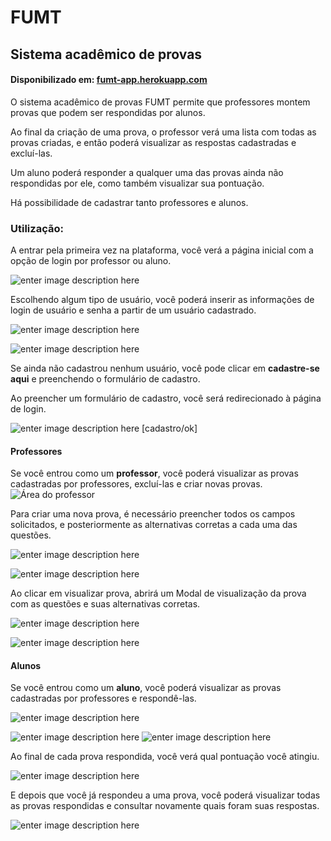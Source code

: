 
# FUMT
## Sistema acadêmico de provas
#### Disponibilizado em: [fumt-app.herokuapp.com](http://fumt-app.herokuapp.com/)
O sistema acadêmico de provas FUMT permite que  professores montem provas que podem ser respondidas por alunos.

Ao final da criação de uma prova, o professor verá uma lista com todas as provas criadas, e então poderá visualizar as respostas cadastradas e excluí-las.

Um aluno poderá responder a qualquer uma das provas ainda não respondidas por ele, como também visualizar sua pontuação.

Há possibilidade de cadastrar tanto professores e alunos.

### Utilização:
A entrar pela primeira vez na plataforma, você verá a página inicial com a opção de login por professor ou aluno.

![enter image description here](https://lh3.googleusercontent.com/pw/AM-JKLWI14qF5N_HKc0j6D3M-ym6-c7CSEd4ias7HtcWZ7src41vNPglzMcYSMzwb-75a3jvY1aloDAM7Oy4V1_OEu8a9YPrc6rHHJfSMmgi7k-k7REmIq8iQ59eBFVXOD6ecs54itW9vvUMStg6BYwA1srN=w1346-h660-no?authuser=0)

Escolhendo algum tipo de usuário, você poderá inserir as informações de login de usuário e senha a partir de um usuário cadastrado.


![enter image description here](https://lh3.googleusercontent.com/Wdrk54Pbp6Mo310K3Z89GeNt1npm5r-BM1kZ3R8K3YpoUQe1acYGoVFOSqbr3_Zt9FPIe953ShWxMjxpIlhqYXE4LErKOaVoc-6l3JAwrDir9shjhJvRcggXx5HNzZZYFPs-q3M_eFP735pfg8d_JqLRUDrEFgJfgtyJiHW7lD1WWqhEvZPvu48dZx0CNWIFkeqRn-6Bbmck0IpBWtKUhHyEqlfJkBsKyDKKliMqIva8M-tWbLmQgEGu3ftIY_OLUFQMhaASseoR0-x8TXf-ZYO6QlQgM0u1DRb3V-aSr-NhRYUyezoSXirjxBB-mKFLWM3X4KNFGMvMAChQ8X7gf7dAgp-BrAZ2L3l2X0NG3Utyq_Ji1NNyuALYgzAioaGdZeiCrT01RLfq0K21W6rk3OO2HgRjDQydFEcUIfL22_x5Q2Uhkg6R3Q3pbFzFbN4pbJt3zBTdmfrXLzJSPCkFLwtw2tijiTrKXJkTDTKQxedcp8ut5iCNAf5er5MKUF7ZIRCSELebS918QqQ921qgp3VQR6kZ775_xFcd5kqauTacfvBA5z2E166h1GNBgOdSZtdj-1u9AJWVaB4RM0K79ntkCbdwAdvg5Rz42l8UZ_BpZYZRKoha7YDwI3OHjQSF7tP9Jruc7Co8NEb10NV92hHAHt2AKh4vFgwaigG8tCWx5M8REdUOxfvN6FMg5Unt9c9YxHQtODfaEJ3C8xCWC4s=w400-no?authuser=0)

![enter image description here](https://lh3.googleusercontent.com/ILp5paWj4l0xoAZCFdp37TX0Krdqm4lgyASZl7yUtSXkB15AK1RJjrhaEXxEBaB2uB4uEzdyPgAHXMwWIL7PAkZI5lYOyXEdu2HKJ7cBuDriGF9qlqcwJikNsZpPNU0YMUTjFCHIJBMZSRAwUcd236dh_0qd3xlIIHomocoOx2-zs9J5--d6Nqal2m9aYRRbL8dAv2eqXmD6ybkGb8QV7yTasCAKAx4q2S7mr1NYr6059AnGus0dMUmysQsCLZwH_ryx0phVApcaTNYMcG4FKlDpZPEDDqmwXJLjMUkE3Et5dcAeGAy3pbTMoLREHBMxj0hKAtv_QUZHJ2h8mT42BmUNEl22raaZExG2nvXsul1dhpSwPcvaHr45IK1A6tEougcQe2fnRBQRLkeWf9NN369HJjW8bkS3tWsBAwERxgT1riABPaIkTcZLHqgMOceXvbJbR_74Td-p_-7tL7Cysz4sDqjvplWCYrk3nghny4FKENUc4oqxmIsQdXvfk-hgUXSYL_ekhoigOE1DhTnKjWCMOc4f-H91HbdjOm-Pz3WZwn34NYZiptc9teYMvwEMXF1mY06CeCKC3TPE1KUdlspo-IB2AbqfyFi2b7g_qdVdbhGj2Mb3dBCBQREuIg8-iBpjuDtCcf0piJ_HrLGeB3vzHQNl6T6hVOK07q6-gqQPeUynLpU9CQA9VXcnk069V6XphkjbC0Om5VbmAM6prHo=w400-no?authuser=0)


Se ainda não cadastrou nenhum usuário, você pode clicar em **cadastre-se aqui** e preenchendo o formulário de cadastro.

Ao preencher um formulário de cadastro, você será redirecionado à página de login.


![enter image description here](https://lh3.googleusercontent.com/46HLNlndN5gRzD8J42vztZII3uQDop3XnKKfVUwdrMNIs2EF_9yIgQOILk7PIVyJbs5b6Ug-_7rGp1SylvanJs4d19NCbtm_nvVhND3ERcsBrBWmjldOPq4pdb2zwGiG35H4ShQc2MsfKug0-PmS4A-OmyMyiBlAY1TfYZ2tVqoy-X0BOmtIV1Q5_RXr2uqRxQ3L-kvYgtO1lyzuBBWvrYrBdws9rIAKhPSZhKX8X1ACG_xHotrjBdWD4ptPxHFqWs-ex_Q4f4z-cE2XT8Maw8cPP24fWx_GQ4vKZYbBaS_wIKor6MmaNehPVhpnTHjjr_FShyydVddb6fM91hH8OC1iHa1AAULL30TzUnyOLV6QFRIMlbYO2thBU_r4AUjUhKu-HqbQ03wxjcSm6YPP1qT8hsG13ot-i63DwRtQgLw91ceoS7pqWkK8YeGS5wbqV4sRRSiXpIQuQF9e04mNQb5Mgx4Rdtg8tJp3YmaN0i9-T2Vhw8Hq8IT3G7QDfkhD7rWe-KcH7jO3wALaishhPl0C6-Lqah3Qdm1Wbs8eYzIpgtIfJKB9RNsRG5BbF22uAdNyGf2JglLwc3LDE0-Fd3fztyBIdwzHZiscFvQs0duSoV8hCfJyul7vV2NOKQLwn6-klrWG5CFioVuEX5rtX8w9n5ZrO_2HSO9tu4JWO0YP_KbglITsaYgQcKvhyc-xvGK_Ksk4dVN32sBL06Q_sC0=w400-no?authuser=0)
[cadastro/ok]

#### Professores

Se você entrou como um **professor**, você poderá visualizar as provas cadastradas por professores, excluí-las e criar novas provas.
![Área do professor](https://lh3.googleusercontent.com/CVNQ9zg9xBmep98yhN1BpaH-pepMaa61OY0MbUyuKlT2ZA2_MXT1uU0yW-2qbcc-jEtTSpCKQUDZ7SQ2B1JIuJApZVeyQNMgf6NRxa3k14-CmBt4jUQbpVPI5WAZqxskwq6QI5iGAuygyS5jU-Om2qv9ns5r8zGgxOiDYIvP8WSxRaGGof0y4esJt2ewrJMHwoef_PsNE3288q2eN6YeZLslqLtIBrJMXkerjCW1eQSyeYC1S-CKMCVXNhq3gnS3YzloO4C2_0sDAkWdilM1TfmgjSP-8ZOt0uWMDGzFQeiBzfV3-3AlBG_5cqQUCOhf2_-RW83daBCMtQPiG4q2cJKdOEhPAg81L0m6sthPqFxf_JodzH2hYJLAJXIOggG9VjlWhfAxmFCRBr8XMnWVh5JPeGmGupTd3M8VV7G_CCkmL2gceKQQDHyctmHoeCLKSoV6uYq4tXUo1acZn-ES3Y9VaWhmO6JWava5fzZw8bWYltBK07Jpl-Gm5cvOM6HFRysF1vX4ovNoZcbf5miCEtftaVtdfQMBAJPWcBLiYGPnh_hsn1-MmM8b3x60jbQXP_kL7HNPS0lAZpFBNb-NCglfn--vAYYk8VrpXTBJSrpgeTNKhamT8ZCI-pjas4LZNOw3Ap69yY6lSJXdi0zIPa8aMJSiehNmN24GsWsnG6rhd2AukwRfyAuTTFxphnYtWzBl1hd2c_s3-ULC8RRmu8w=w1350-h662-no?authuser=0)

Para criar uma nova prova, é necessário preencher todos os campos solicitados, e posteriormente as alternativas corretas a cada uma das questões.

![enter image description here](https://lh3.googleusercontent.com/gDLQw5YFt_h06d8kwuN_MqbuAuVfBILGzX7ywJfPZ-yJ-0fHZtN16v6ypL2xsG2kKXSsRDrej9PgtNvDAoykDXCdRC33eCSD2vnvYSVaE1Ox5PIjfLJYx5WSby-ZeDxiclbRTo_FekBAm_InE6LP7ECgGQ-DeC27N6exemXEmlBsVoL29M8dzwX9AQyHmhAm4CqvWUuV80TSYflhmYMvr5QesJfWpSVJpkzwUzoEYpdD5s-BQbLJZhMGpo1ugcad-7qZ0F6PyCWV0oAe2e66dE15uSp0nzXFgxls8b-6x15sDoiUFWRpqZV-Bu54B-2soKvq-C9guZWz6SkCSlbyNxlZq_oTaifByyfaZL35CR3GdhA__BJ0UokBjags6LZ3JlZP8n1oGWG3NhvlVZ2NsLYBbewmGUlKuEKRs17ckC_N8Ng-094Jrzo15tPjxJ_WiFvtnuwcEgnLX5hLH29zwPTCrTr8uwz9sG8Qw0W0gdfM69VEtFMJmi80UoCYlEYTtTztBKN0zEuQM-al9zYGAuyM0RCgy7dYJmdQrMMAQUIu8J-sez2uq11OQuftLLeb_HrG8ZY8zQDGfg8Zk4XNvwKw43Ms3n9OQBDKR6xHzgcAslcR4baiuxsAbRPKPiii9wwWM1wchuutflOQt0kBmqOIXLlki6NaY3fvLfuVOAjEcPrOmSvytdDS48CnGeNVKit7WRe7-K3dnbzDTrkdVJ4=w1345-h684-no?authuser=0)

![enter image description here](https://lh3.googleusercontent.com/iXdMg2_eHQL-vHBLq7ZVUqc0TcwBLzILupO4mhSDyJxYqNj3RIlILK2wOdGay8YDeilwqHSdaFeE58DNi8FcU0XxNxGcnaNcq234Kmz8oG6Kfi6KkqN1PZyh9OvU8N7IHuanJb_DHPaMFqNwWJ2MjdKPc8CITwa4kY6Yoie0YEaGcVN2M2WmDrXrCrDSJ79hpzKZCN3C0R-ewOTlEeKwmbEPQbo785TYWTVCEav0R7f5riihYBeQZoYQBjFtZVCNOfKs2ICw9CypyWsUOwbZryUbW87oGyUonxcO3Y-HE2CNhUwop3xNPd1igcGln4su-KanEX11JxZ3PNIrQ9Xb24MKmge4oa0w-bnzOI5_eeQ9ZvgvjwKdghQRWqzgUitBSvAi4YHcsAe9cUYGkVP0UamQgxYDS5KhujC4Yw97Hr7SMfqpXQZj2cRcK1zBpDo-yW1Rt9mXCdUR66eE-DNxPmiWERZK3HiMxkTDOD00xtaX_Pj4u28ruLBRIbM5WxAhKBokYOzmWBd21ERfK6R5ON-i75oCxl0TU9oTvu4YFSgsoTmHkjebdptzdQGqVj-jVz6NPMYFOXHsmYvL9eKXKb9YGYq_ANuBHhVozwRtbCs5Q84A_gxhQkB96y57HPAuVakI9E70YTnYLtjqb8gzk0cOYqVceVXeAemdw9rlf7K5KkfRztobESEb01PzO516PycbPJtLN2etu3E-w4pgzgs=w1342-h690-no?authuser=0)

Ao clicar em visualizar prova, abrirá um Modal de visualização da prova com as questões e suas alternativas corretas.

![enter image description here](https://lh3.googleusercontent.com/LnytPeADC3NpuBTlnXxka-22ES1tzqH_J1B8jeDIESn1vVC6HQ6y1jI7chTsU8pzRO2sxHsMklI324XLo0r1mrhEjUKS_0c6Us61-gZ1G-Y4g1UUNbYUtoZVLXYKCvhmsjiMDx1wHH1lQWYRyCXRjDuDPhq6LPmzY0yNnzQDKIKT3bKGYA73cvKmuQi12HL4qj5NUd7RuaI5nIiCYhphuUgJ50DuvGnUp_M8iq9PxS86AAw_kGARsoOQ8hLoLtJUBn4IWT_WsmNsG1YQjsb3WQxanTEULc4793htWCKHb7sbbeX8rH8OPD24yNsX1GlPB5JCjxY8NO8-RdffuA70WP5n_OW5D3JUGgxpGLaxc2rNGZg2ZGmkOyAcylx_iVz1HkJWz62bMkUMY3w7gylye1yl91eS7jjKTsvrdeytHzKqLII8ojltojvw7dyipEgm-7qPuWrCyGBxgZ9_dCy5iYKcy2l4gwKYKmRYLSniV5Smm_AccxiCiAe5C3hFuqlix3U2lnkZWXLVElRuzguAfoODrmP_RBIGT1t4GoDVac-D8CJeqxXpIm0be_nTRjFBuClc-7tflqdKQhvvJLdjsTxZPxSr_Aba4-BUTJoBZHIUZyqJwz-u_4fkqv-tAYZvAwanZXiqvJr_AmfB4hfq3gvdmlyfY29Ph88OpGw2UQoV5rur5aRedT-VRR6llmqxYgQHNlVOga1CEgvYNt43txg=w1348-h690-no?authuser=0) 

![enter image description here](https://lh3.googleusercontent.com/82jcnByX0_RKJdkIoX7dzY7tTcfG_EsAS-nW0cFlzgsUQBFARX0M4OE_nZPJa4M9gezvIc_gpbbi4qQibOjY8E5tB-T0KnK9zFPzmh6CLNz_-oplzZ1E4VNHaGbg9qoRTfEa4im19PwzS4bSDdxcznaYK1ezSHQJdKyw1VngqBU65T-zgyA58aBym2sroLarNWnfP3RPrrRRiuVN0hOklJOkA3g_C9PyZnFOWzwEOcpsfklt1OPZr6JW0Ow_O7B5aoz5o8gySpJwi-TPLnsUHHsqtbiHgKnhMBQJ37Nk86bLXGPXfrnZ_x3sw45QfRgWf_aEx7o0onbP-FzTMhvdsxHl7sbJCmh-_PoT3StG22LcTXlupq39SWwwocEYM5-wUkWoYDfcaSZvRaShsCkfRP6NZlquDOMWv9mmSfUZ77R5Pbv9059REi-VcIIbOAvK5HuNVYtAsz91lYqH_A0qETgpAN2mIRr0XsJtfsyGNbD7jc196w-p7S28xJz0vrqEXld2Y6hbR-m0YPaQQnmVAOWrAuwc9V8LWox5mNBqaggQPkDUuv3r7Ckm_eARIKNfTQBs2oeNSMCVjrFRacX-OP8TtSpnu32tTFjHNQ0QQEIsm7MT4hCpURQSoI2tWE0ZGNI9jVPqV616tXq0Td0JnNZWeVcNe4DkOsVjScnItARNth1R95Ql_x-SiAEeA_t2lgZO5BSl2Z3SAg_6xp_t_mE=w400-no?authuser=0)


#### Alunos

Se você entrou como um **aluno**, você poderá visualizar as provas cadastradas por professores e respondê-las.

![enter image description here](https://lh3.googleusercontent.com/xFUAwLjUlCyTFPJOdy5T9TYKEY-HH2yQiPpo3ff2TFBaFhQsYWOUX6dJclmVOGEeBoO_fysYjXtF3c6U-1X5RjP9MrqE0nMWLolt0HLnoT_HdxgWjHy0ToO4Xkm_kklUVqr-4MeVybWSbRkyzmX-F-3T-pRoL65lsScOtVdZIFoMRvZPnxrtHSn0QUOkaxzLhu3eB_7aJRxcbFznbBB4U6VmxgE0a-f9fGCTPA5VhpCf-qN6dINI1VD1AtG6xu-bouCRA3i_zKawrNc_hOFeDTngH1kSNLoHNeQO9AZ8b_osnbl-wdldrik1TRcv_CCcUynytkuKko-ofcSNicEmH55FE-S5rQ3YHHwVnhL35ao_ndUNwSf3xvOqgPicmDRxuKtqrkJVHewhSq9SNm6g4CKSR43KhFrG20A_MuMLNN52iYIywo-KcJ48F0vsY3F2yzHV3woMmewKFHMvsY9g7F4klJPrCjl_9ZbY34GzBupBWYSY_xt7J1fjmPFJGVees26CL-Hdj20zH38TGfYHHCXm_RvHaseu7BzkmKiS66sOJnoYUm-ITzL9vYjo6thyJ1SeHb9qWyV-oPiAOXGZ0id3hej7IauWjPCPa0ECU9M6olpTCkZkYNa1Mexyw8RmlfZs_65hqBWAoQ98AcTfJFdwtwnluiRV38GcT7rDH_9DoXLQQYHpvJh06ngiKH7CPsR9lk8XQ1ME-DacPNKD-r8=w1340-h693-no?authuser=0)

![enter image description here](https://lh3.googleusercontent.com/Z9p5Ewr6t3Uc35Pk8wOD_aratKBHTIIrhWnllvmRwNMpnmbMgdJlpiZX5rP7PHME2T-H70V4PwTbdqE1UGb5-_MzGHS_4m9Vwr28fwZgk_EKZeLMIB_Dr4rtixSCY1enGFqj2pkQrh0EFGOESMs-gPR4Rbg6dDGFrNJhv2-hVUcf7v0h4NYJ3VAG_ItzE6Ept53Qbx2QL4N8FRwhDVmv03OvnpWDqTC6wyk47FFM4xaCY4fWuXRDO9ZWvDOn7wmE53xdJZBbKFUBIzjc-p5FF6DDMvwVexcETbTQ8TiJ3tCXebg2yHts3RKGQMRIA4s0xt2qs5CGiKNirAwbbkOJqod9qSEga4pecNk5UZknscrvgUKStBKrtE2nBq7Rh38fPj_2DWvXVFO_yMmald74AsR-Ldnj3RAEVgAQSrWcSyYMqayrpUXYEW7a0yyKPVu24e74sIKiS7exxPXVE8YOw-lZyD_IwLTGYftDBYcQ6SM8YilUkZ1rQ4MN5OYxOfavO13QS_kf4pWL3bbNucHsI751Juk_-kDpr1kimqViEcO6Tm2UzVEMsr50iJBCMgCtRfj9ENfKGSGXh3dPcBixhnXyUVHL9O2UteyVwY6q-nCGuHui5C4H648VQUDMPGHfwyu68n5VyK2HSnz8mzJUthYQ3TPKRaSvjnpgRaxSI247-HdIuSnyYJjrjUyhnx20jH8MD12wkMV0H5kMIwNOb2M=w1350-h686-no?authuser=0)
![enter image description here](https://lh3.googleusercontent.com/Ziz25nEmnRdIkq-xaXs7mv-dYcDzfkFWhlsf9zAac9KiKgnyFgcgU7LCGMBqbqIzvIAf-z1Gt5vA70ToBGiaviSnRSvFE8HvqoxmmzqXk6U2SvjBu-dGokpPZrr8VOlqwMxS56ze3y9y3IN5NfYCksUt-WuEPpUAiuKVI1dj8pdfd5B-U27s0KOoYFd6YRIne2EumxXP5hL_TgGUSNA_GO5cRCoslNxYJ--hcJrhpj-BGemiscrh-EC8Q5Tj2xRg5yLn9srmQzKCBvpgWKI5dXeJDUMnjuA36UKDCRlXpj4M7jc7tbckN1Qo2b0QPPoW14SY2ANvDUZPM_UZJul6TxB4aunICu5HYOdlOmOWy26tytYHBDy77zboNNzQUZGOtmwsxO5v3ptB_A8PWoeCD1Vg4pCkwGWI4Z1_IymTHlf--MxD2StTQadXJy8QcObOpM7R0hZ9ZLZeSTUk3YDOyiX98amnm_B0yXyvCzFXd7ZVB7o30tI57n0Y54SeCFzia-JB9k74wBBudIRsA4E1C6p16ddTj522MX9AD7I0CNzmroshgv3x0Uq3GJCw6FP7xrNZRjX0KXrK3K_7RH2tPWIbKvSYHTqriVabeBGcYWnLv7LFn1a0Qip3Lt_7NC7RJj4TGvOj71xCEf021IVzrqUzi87pQNpsLMqkU9-KLGj_hJIgHY0uk0-GM7vTlUiGc14Qe85YvwStaGXrC65iTCk=w1344-h693-no?authuser=0)

Ao final de cada prova respondida, você verá qual pontuação você atingiu.

![enter image description here](https://lh3.googleusercontent.com/Gay3s4SqefzZotJajw4xficeYKjDbn-Cck_gJTo4S0yXrYOjfCBB4thGiF542EyCB4UvOZpiFcaC40UZDcaRd26oPJIEnIJLqlzK15ZsmPDA63itNStP-jWXyoBS8qxn1RncvG9xFq7zpyx6JkpQQzRNXosdLHYane0PIymAz0fIfqt_uFJftAEuHzeI5DybXsqD9HopcZk3DGxK4S0CT1DEtDWHvVSbxyuZvGeNDcqDnSKtZhJzLgdhA8sKY0bVAAKZJOjgbSmJZeaCkq77XuhyDrjb4BT2FJqUyxUFVcW5aExnJHOt1WhWpA8WMOHmY1Kr4YfBWts0q4BEbgyoeiqqmPrW43Q3reWfYFwmzqisigyehtBb9sutsdquCeMC7BvaUGMlW9YX1gqi0SusnQYgv18RrB1t7lvCIOubxDlkVxO6VT_qIGwLtqIGzxBxpe5VTWRWEDa9BuMQJMANY9yFADNjG1ckp2bVi981cPeJWEhPd_HYPi9jVNi416TeyekG8FGZfvP69drNzYinrJQXoex93v9TaCcNi1NXVM4giEfqz1mrbvw9hC7CMFi65UQpsTsNBF8v2SMSQZluxL-b9ng3VySGvQDIPr_gtwroF2k8Gg53Gj8pD-1TF93_Kl2zpDCvrccCsrq9m5PQVhGyobDgQ1oqTXfXbrBEY4T1Ovg6ww4658tTH4LQGpgU3DpIwcMxhVWE1J2P_fB8yZ8=w1342-h694-no?authuser=0)


E depois que você já respondeu a uma prova, você poderá visualizar todas as provas respondidas e consultar novamente quais foram suas respostas.

![enter image description here](https://lh3.googleusercontent.com/5QNhleBeNgqBm3QyfA5_AhJ4bNh4yFuBRhug23JaySrU2X5k5JY5QNeC9S_nYYWgG6fFE-jX8zqrDE__Nj6UXfOLFbW11KrZSqNHyhtvDaTsvjlFWtXR9aHc6eUSjUMTTEnWhYAeKi4niTN6OG2GoqDyGdtqtQdM0qPLN50wxM-LWRLvQVktHKEjL2g7TYF1bjL507ReIIL7ceMtxgujTU78tIFNDgGApMGr5-V2TUr5ylox5oepcZFHoUC46AONnSiV91hEAMNB-jS8RR9EbclZ3g49zPmGvXEOF8Ugya1k43Le-_mmwXMkzgWee3arz2bCGlLpTvm6z6PhepPMwjej0xcLn1MkSGHGPu50JqUVJRyoVjQ2ZLDYf0TeNgouEmmjNdhYK6iq3QkVhsEcmQXc4r5iuzzaxCmY7qTOMUQgKzznFigntTBQFrcUTpQqgn0IfTuqGzDxiLNbasCNjDIpbdaMmQh5vjZmmxgOb3KCvp3J7EQCapISs1nlZ_vY-TvyjpnqDN3hmnXELyc8kBrAqzXBd5UkXcrMt0znPQ7lZBCoqpCwggRho_1YUgq_nf6h3r97eNh1xdVkl_uYrN5gDgXSYhdaXaEYFVR_eO9XPADgxf4uOatNvXakv0hYf3tPr7eG6GfJ9dnht5Ry-vJp5M5Jhb8ZRGLqDFSe3JF_OARnUZb0gzw9Nlpjd36t4mGAScK_YK45bz5L9aZzJkM=w1363-h689-no?authuser=0)
